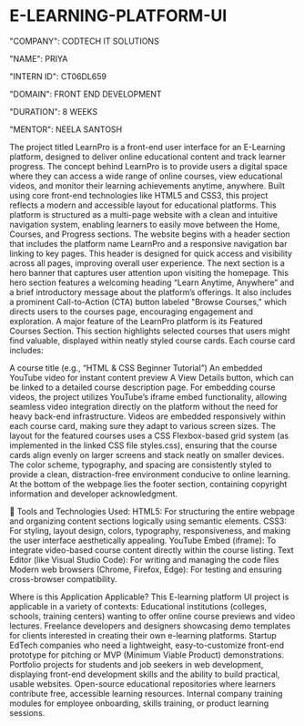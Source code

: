 # E-LEARNING-PLATFORM-UI

"COMPANY": CODTECH IT SOLUTIONS

"NAME": PRIYA

"INTERN ID": CT06DL659

"DOMAIN": FRONT END DEVELOPMENT

"DURATION": 8 WEEKS

"MENTOR": NEELA SANTOSH

The project titled LearnPro is a front-end user interface for an E-Learning platform, designed to deliver online educational content and track learner progress. The concept behind LearnPro is to provide users a digital space where they can access a wide range of online courses, view educational videos, and monitor their learning achievements anytime, anywhere. Built using core front-end technologies like HTML5 and CSS3, this project reflects a modern and accessible layout for educational platforms.
This platform is structured as a multi-page website with a clean and intuitive navigation system, enabling learners to easily move between the Home, Courses, and Progress sections. The website begins with a header section that includes the platform name LearnPro and a responsive navigation bar linking to key pages. This header is designed for quick access and visibility across all pages, improving overall user experience.
The next section is a hero banner that captures user attention upon visiting the homepage. This hero section features a welcoming heading “Learn Anytime, Anywhere” and a brief introductory message about the platform’s offerings. It also includes a prominent Call-to-Action (CTA) button labeled "Browse Courses," which directs users to the courses page, encouraging engagement and exploration.
A major feature of the LearnPro platform is its Featured Courses Section. This section highlights selected courses that users might find valuable, displayed within neatly styled course cards. Each course card includes:

A course title (e.g., “HTML & CSS Beginner Tutorial”)
An embedded YouTube video for instant content preview
A View Details button, which can be linked to a detailed course description page.
For embedding course videos, the project utilizes YouTube’s iframe embed functionality, allowing seamless video integration directly on the platform without the need for heavy back-end infrastructure. Videos are embedded responsively within each course card, making sure they adapt to various screen sizes.
The layout for the featured courses uses a CSS Flexbox-based grid system (as implemented in the linked CSS file styles.css), ensuring that the course cards align evenly on larger screens and stack neatly on smaller devices. The color scheme, typography, and spacing are consistently styled to provide a clean, distraction-free environment conducive to online learning.
At the bottom of the webpage lies the footer section, containing copyright information and developer acknowledgment.

📌 Tools and Technologies Used:
HTML5: For structuring the entire webpage and organizing content sections logically using semantic elements.
CSS3: For styling, layout design, colors, typography, responsiveness, and making the user interface aesthetically appealing.
YouTube Embed (iframe): To integrate video-based course content directly within the course listing.
Text Editor (like Visual Studio Code): For writing and managing the code files
Modern web browsers (Chrome, Firefox, Edge): For testing and ensuring cross-browser compatibility.

 Where is this Application Applicable?
This E-learning platform UI project is applicable in a variety of contexts:
Educational institutions (colleges, schools, training centers) wanting to offer online course previews and video lectures.
Freelance developers and designers showcasing demo templates for clients interested in creating their own e-learning platforms.
Startup EdTech companies who need a lightweight, easy-to-customize front-end prototype for pitching or MVP (Minimum Viable Product) demonstrations.
Portfolio projects for students and job seekers in web development, displaying front-end development skills and the ability to build practical, usable websites.
Open-source educational repositories where learners contribute free, accessible learning resources.
Internal company training modules for employee onboarding, skills training, or product learning sessions.
